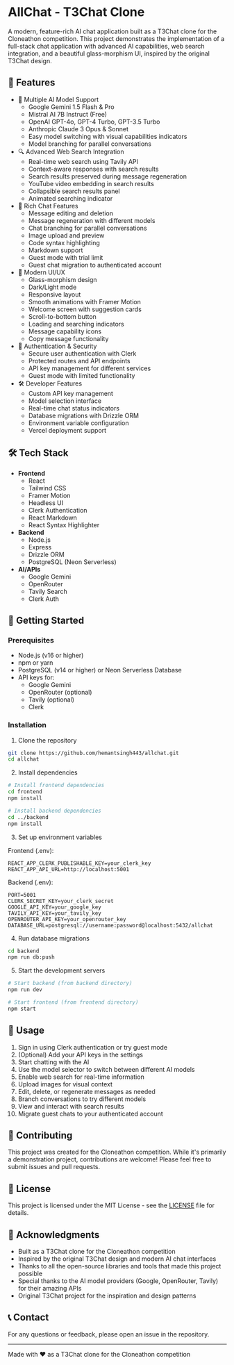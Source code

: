 # AllChat - T3Chat Clone

A modern, feature-rich AI chat application built as a T3Chat clone for the Cloneathon competition. This project demonstrates the implementation of a full-stack chat application with advanced AI capabilities, web search integration, and a beautiful glass-morphism UI, inspired by the original T3Chat design.

## 🚀 Features

- 🤖 Multiple AI Model Support
  - Google Gemini 1.5 Flash & Pro
  - Mistral AI 7B Instruct (Free)
  - OpenAI GPT-4o, GPT-4 Turbo, GPT-3.5 Turbo
  - Anthropic Claude 3 Opus & Sonnet
  - Easy model switching with visual capabilities indicators
  - Model branching for parallel conversations
- 🔍 Advanced Web Search Integration
  - Real-time web search using Tavily API
  - Context-aware responses with search results
  - Search results preserved during message regeneration
  - YouTube video embedding in search results
  - Collapsible search results panel
  - Animated searching indicator
- 💬 Rich Chat Features
  - Message editing and deletion
  - Message regeneration with different models
  - Chat branching for parallel conversations
  - Image upload and preview
  - Code syntax highlighting
  - Markdown support
  - Guest mode with trial limit
  - Guest chat migration to authenticated account
- 🎨 Modern UI/UX
  - Glass-morphism design
  - Dark/Light mode
  - Responsive layout
  - Smooth animations with Framer Motion
  - Welcome screen with suggestion cards
  - Scroll-to-bottom button
  - Loading and searching indicators
  - Message capability icons
  - Copy message functionality
- 🔐 Authentication & Security
  - Secure user authentication with Clerk
  - Protected routes and API endpoints
  - API key management for different services
  - Guest mode with limited functionality
- 🛠️ Developer Features
  - Custom API key management
  - Model selection interface
  - Real-time chat status indicators
  - Database migrations with Drizzle ORM
  - Environment variable configuration
  - Vercel deployment support

## 🛠️ Tech Stack

- **Frontend**
  - React
  - Tailwind CSS
  - Framer Motion
  - Headless UI
  - Clerk Authentication
  - React Markdown
  - React Syntax Highlighter
- **Backend**
  - Node.js
  - Express
  - Drizzle ORM
  - PostgreSQL (Neon Serverless)
- **AI/APIs**
  - Google Gemini
  - OpenRouter
  - Tavily Search
  - Clerk Auth

## 🚀 Getting Started

### Prerequisites

- Node.js (v16 or higher)
- npm or yarn
- PostgreSQL (v14 or higher) or Neon Serverless Database
- API keys for:
  - Google Gemini
  - OpenRouter (optional)
  - Tavily (optional)
  - Clerk

### Installation

1. Clone the repository
```bash
git clone https://github.com/hemantsingh443/allchat.git
cd allchat
```

2. Install dependencies
```bash
# Install frontend dependencies
cd frontend
npm install

# Install backend dependencies
cd ../backend
npm install
```

3. Set up environment variables

Frontend (.env):
```env
REACT_APP_CLERK_PUBLISHABLE_KEY=your_clerk_key
REACT_APP_API_URL=http://localhost:5001
```

Backend (.env):
```env
PORT=5001
CLERK_SECRET_KEY=your_clerk_secret
GOOGLE_API_KEY=your_google_key
TAVILY_API_KEY=your_tavily_key
OPENROUTER_API_KEY=your_openrouter_key
DATABASE_URL=postgresql://username:password@localhost:5432/allchat
```

4. Run database migrations
```bash
cd backend
npm run db:push
```

5. Start the development servers

```bash
# Start backend (from backend directory)
npm run dev

# Start frontend (from frontend directory)
npm start
```

## 📝 Usage

1. Sign in using Clerk authentication or try guest mode
2. (Optional) Add your API keys in the settings
3. Start chatting with the AI
4. Use the model selector to switch between different AI models
5. Enable web search for real-time information
6. Upload images for visual context
7. Edit, delete, or regenerate messages as needed
8. Branch conversations to try different models
9. View and interact with search results
10. Migrate guest chats to your authenticated account

## 🤝 Contributing

This project was created for the Cloneathon competition. While it's primarily a demonstration project, contributions are welcome! Please feel free to submit issues and pull requests.

## 📄 License

This project is licensed under the MIT License - see the [LICENSE](LICENSE) file for details.

## 🙏 Acknowledgments

- Built as a T3Chat clone for the Cloneathon competition
- Inspired by the original T3Chat design and modern AI chat interfaces
- Thanks to all the open-source libraries and tools that made this project possible
- Special thanks to the AI model providers (Google, OpenRouter, Tavily) for their amazing APIs
- Original T3Chat project for the inspiration and design patterns

## 📞 Contact

For any questions or feedback, please open an issue in the repository.

---

Made with ❤️ as a T3Chat clone for the Cloneathon competition
